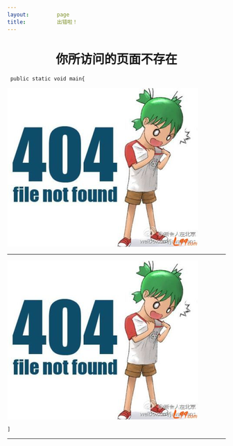 ```yaml
---
layout:         page
title:          出错啦！
---
```

<h1 align="center">你所访问的页面不存在</h1>  


     public static void main{
![404](images/4041.jpg)
<hr>
<img src="images/4041.jpg" align="center">  


    ]
<hr>
